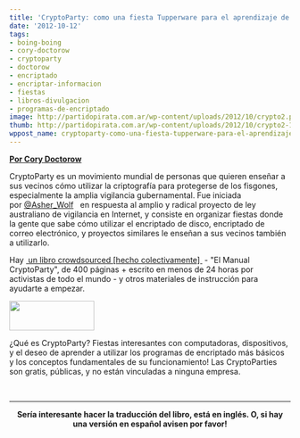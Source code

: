 ```yaml
---
title: 'CryptoParty: como una fiesta Tupperware para el aprendizaje de criptografía'
date: '2012-10-12'
tags:
- boing-boing
- cory-doctorow
- cryptoparty
- doctorow
- encriptado
- encriptar-informacion
- fiestas
- libros-divulgacion
- programas-de-encriptado
image: http://partidopirata.com.ar/wp-content/uploads/2012/10/crypto2.png
thumb: http://partidopirata.com.ar/wp-content/uploads/2012/10/crypto2-150x53.png
wppost_name: cryptoparty-como-una-fiesta-tupperware-para-el-aprendizaje-de-criptografia
---
```


<strong><a href="http://boingboing.net/2012/10/12/cryptoparty-like-a-tupperware.html" target="_blank">Por Cory Doctorow</a></strong>

CryptoParty es un movimiento mundial de personas que quieren enseñar a sus vecinos cómo utilizar la criptografía para protegerse de los fisgones, especialmente la amplia vigilancia gubernamental. Fue iniciada por <a href="http://twitter.com/Asher_Wolf">@Asher_Wolf</a>   en respuesta al amplio y radical proyecto de ley australiano de vigilancia en Internet, y consiste en organizar fiestas donde la gente que sabe cómo utilizar el encriptado de disco, encriptado de correo electrónico, y proyectos similares le enseñan a sus vecinos también a utilizarlo.

Hay <a href="https://cryptoparty.org/wiki/CryptoPartyHandbook"> un libro crowdsourced [hecho colectivamente] </a> - "El Manual CryptoParty", de 400 páginas + escrito en menos de 24 horas por  activistas de todo el mundo - y otros materiales de instrucción para ayudarte a empezar.

<a href="http://partidopirata.com.ar/wp-content/uploads/2012/10/crypto2.png"><img class="alignright size-full wp-image-6820" title="crypto2" src="http://partidopirata.com.ar/wp-content/uploads/2012/10/crypto2.png" alt="" width="152" height="53" /></a>

¿Qué es CryptoParty? Fiestas interesantes con computadoras, dispositivos, y el deseo de aprender a utilizar los programas de encriptado más básicos y los conceptos fundamentales de su funcionamiento! Las CryptoParties son gratis, públicas, y no están vinculadas a ninguna empresa.

&nbsp;

<hr />
<p style="text-align: center;"><strong>Sería interesante hacer la traducción del libro, está en inglés. O, si hay una versión en español avisen por favor!</strong></p>

